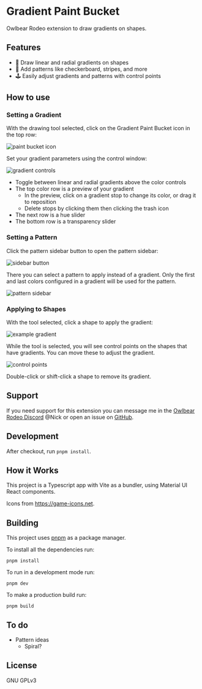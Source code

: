 # Gradient Paint Bucket

Owlbear Rodeo extension to draw gradients on shapes.

## Features

-   🎨 Draw linear and radial gradients on shapes
-   🏁 Add patterns like checkerboard, stripes, and more
-   🕹️ Easily adjust gradients and patterns with control points

## How to use

### Setting a Gradient

With the drawing tool selected, click on the Gradient Paint Bucket icon in the top row:

![paint bucket icon](https://owlbear-gradient.nicholassdesai.workers.dev/paint-bucket-icon.png)

Set your gradient parameters using the control window:

![gradient controls](https://owlbear-gradient.nicholassdesai.workers.dev/gradient-controls.png)

-   Toggle between linear and radial gradients above the color controls
-   The top color row is a preview of your gradient
    -   In the preview, click on a gradient stop to change its color, or drag it to reposition
    -   Delete stops by clicking them then clicking the trash icon
-   The next row is a hue slider
-   The bottom row is a transparency slider

### Setting a Pattern

Click the pattern sidebar button to open the pattern sidebar:

![sidebar button](https://owlbear-gradient.nicholassdesai.workers.dev/sidebar-button.png)

There you can select a pattern to apply instead of a gradient. Only the first and last colors configured in a gradient will be used for the pattern.

![pattern sidebar](https://owlbear-gradient.nicholassdesai.workers.dev/pattern-sidebar.png)

### Applying to Shapes

With the tool selected, click a shape to apply the gradient:

![example gradient](https://owlbear-gradient.nicholassdesai.workers.dev/example-gradient.png)

While the tool is selected, you will see control points on the shapes that have gradients. You can move these to adjust the gradient.

![control points](https://owlbear-gradient.nicholassdesai.workers.dev/control-points.png)

Double-click or shift-click a shape to remove its gradient.

## Support

If you need support for this extension you can message me in the [Owlbear Rodeo Discord](https://discord.com/invite/u5RYMkV98s) @Nick or open an issue on [GitHub](https://github.com/desain/owlbear-gradient/issues).

## Development

After checkout, run `pnpm install`.

## How it Works

This project is a Typescript app with Vite as a bundler, using Material UI React components.

Icons from https://game-icons.net.

## Building

This project uses [pnpm](https://pnpm.io/) as a package manager.

To install all the dependencies run:

`pnpm install`

To run in a development mode run:

`pnpm dev`

To make a production build run:

`pnpm build`

## To do

-   Pattern ideas
    -   Spiral?

## License

GNU GPLv3
